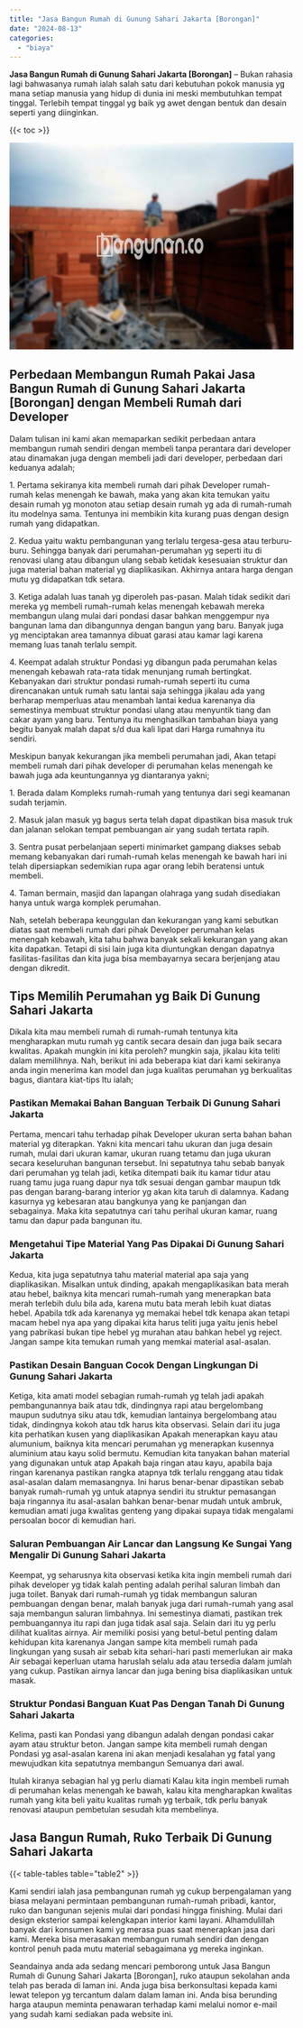 ```yaml
---
title: "Jasa Bangun Rumah di Gunung Sahari Jakarta [Borongan]"
date: "2024-08-13"
categories: 
  - "biaya"
---
```


**Jasa Bangun Rumah di Gunung Sahari Jakarta \[Borongan\]** – Bukan rahasia lagi bahwasanya rumah ialah salah satu dari kebutuhan pokok manusia yg mana setiap manusia yang hidup di dunia ini meski membutuhkan tempat tinggal. Terlebih tempat tinggal yg baik yg awet dengan bentuk dan desain seperti yang diinginkan.

{{< toc >}}

![Jasa Bangun Rumah di Gunung Sahari Jakarta [Borongan]](/images/borong-bangunan-02.png)

## Perbedaan Membangun Rumah Pakai Jasa Bangun Rumah di Gunung Sahari Jakarta \[Borongan\] dengan Membeli Rumah dari Developer

Dalam tulisan ini kami akan memaparkan sedikit perbedaan antara membangun rumah sendiri dengan membeli tanpa perantara dari developer atau dinamakan juga dengan membeli jadi dari developer, perbedaan dari keduanya adalah;

1\. Pertama sekiranya kita membeli rumah dari pihak Developer rumah-rumah kelas menengah ke bawah, maka yang akan kita temukan yaitu desain rumah yg monoton atau setiap desain rumah yg ada di rumah-rumah itu modelnya sama. Tentunya ini membikin kita kurang puas dengan design rumah yang didapatkan.

2\. Kedua yaitu waktu pembangunan yang terlalu tergesa-gesa atau terburu-buru. Sehingga banyak dari perumahan-perumahan yg seperti itu di renovasi ulang atau dibangun ulang sebab ketidak kesesuaian struktur dan juga material bahan material yg diaplikasikan. Akhirnya antara harga dengan mutu yg didapatkan tdk setara.

3\. Ketiga adalah luas tanah yg diperoleh pas-pasan. Malah tidak sedikit dari mereka yg membeli rumah-rumah kelas menengah kebawah mereka membangun ulang mulai dari pondasi dasar bahkan menggempur nya bangunan lama dan dibangunnya dengan bangun yang baru. Banyak juga yg menciptakan area tamannya dibuat garasi atau kamar lagi karena memang luas tanah terlalu sempit.

4\. Keempat adalah struktur Pondasi yg dibangun pada perumahan kelas menengah kebawah rata-rata tidak menunjang rumah bertingkat. Kebanyakan dari struktur pondasi rumah-rumah seperti itu cuma direncanakan untuk rumah satu lantai saja sehingga jikalau ada yang berharap memperluas atau menambah lantai kedua karenanya dia semestinya membuat struktur pondasi ulang atau menyuntik tiang dan cakar ayam yang baru. Tentunya itu menghasilkan tambahan biaya yang begitu banyak malah dapat s/d dua kali lipat dari Harga rumahnya itu sendiri.

Meskipun banyak kekurangan jika membeli perumahan jadi, Akan tetapi membeli rumah dari pihak developer di perumahan kelas menengah ke bawah juga ada keuntungannya yg diantaranya yakni;

1\. Berada dalam Kompleks rumah-rumah yang tentunya dari segi keamanan sudah terjamin.

2\. Masuk jalan masuk yg bagus serta telah dapat dipastikan bisa masuk truk dan jalanan selokan tempat pembuangan air yang sudah tertata rapih.

3\. Sentra pusat perbelanjaan seperti minimarket gampang diakses sebab memang kebanyakan dari rumah-rumah kelas menengah ke bawah hari ini telah dipersiapkan sedemikian rupa agar orang lebih beratensi untuk membeli.

4\. Taman bermain, masjid dan lapangan olahraga yang sudah disediakan hanya untuk warga komplek perumahan.

Nah, setelah beberapa keunggulan dan kekurangan yang kami sebutkan diatas saat membeli rumah dari pihak Developer perumahan kelas menengah kebawah, kita tahu bahwa banyak sekali kekurangan yang akan kita dapatkan. Tetapi di sisi lain juga kita diuntungkan dengan dapatnya fasilitas-fasilitas dan kita juga bisa membayarnya secara berjenjang atau dengan dikredit.

## Tips Memilih Perumahan yg Baik Di Gunung Sahari Jakarta

Dikala kita mau membeli rumah di rumah-rumah tentunya kita mengharapkan mutu rumah yg cantik secara desain dan juga baik secara kwalitas. Apakah mungkin ini kita peroleh? mungkin saja, jikalau kita teliti dalam memilihnya. Nah, berikut ini ada beberapa kiat dari kami sekiranya anda ingin menerima kan model dan juga kualitas perumahan yg berkualitas bagus, diantara kiat-tips Itu ialah;

### Pastikan Memakai Bahan Banguan Terbaik Di Gunung Sahari Jakarta

Pertama, mencari tahu terhadap pihak Developer ukuran serta bahan bahan material yg diterapkan. Yakni kita mencari tahu ukuran dan juga desain rumah, mulai dari ukuran kamar, ukuran ruang tetamu dan juga ukuran secara keseluruhan bangunan tersebut. Ini sepatutnya tahu sebab banyak dari perumahan yg telah jadi, ketika ditempati baik itu kamar tidur atau ruang tamu juga ruang dapur nya tdk sesuai dengan gambar maupun tdk pas dengan barang-barang interior yg akan kita taruh di dalamnya. Kadang kasurnya yg kebesaran atau bangkunya yang ke panjangan dan sebagainya. Maka kita sepatutnya cari tahu perihal ukuran kamar, ruang tamu dan dapur pada bangunan itu.

### Mengetahui Tipe Material Yang Pas Dipakai Di Gunung Sahari Jakarta

Kedua, kita juga sepatutnya tahu material material apa saja yang diaplikasikan. Misalkan untuk dinding, apakah mengaplikasikan bata merah atau hebel, baiknya kita mencari rumah-rumah yang menerapkan bata merah terlebih dulu bila ada, karena mutu bata merah lebih kuat diatas hebel. Apabila tdk ada karenanya yg memakai hebel tdk kenapa akan tetapi macam hebel nya apa yang dipakai kita harus teliti juga yaitu jenis hebel yang pabrikasi bukan tipe hebel yg murahan atau bahkan hebel yg reject. Jangan sampe kita temukan rumah yang memkai material asal-asalan.

### Pastikan Desain Banguan Cocok Dengan Lingkungan Di Gunung Sahari Jakarta

Ketiga, kita amati model sebagian rumah-rumah yg telah jadi apakah pembangunannya baik atau tdk, dindingnya rapi atau bergelombang maupun sudutnya siku atau tdk, kemudian lantainya bergelombang atau tidak, dindingnya kokoh atau tdk harus kita observasi. Selain dari itu juga kita perhatikan kusen yang diaplikasikan Apakah menerapkan kayu atau alumunium, baiknya kita mencari perumahan yg menerapkan kusennya aluminium atau kayu solid bermutu. Kemudian kita tanyakan bahan material yang digunakan untuk atap Apakah baja ringan atau kayu, apabila baja ringan karenanya pastikan rangka atapnya tdk terlalu renggang atau tidak asal-asalan dalam memasangnya. Ini harus benar-benar dipastikan sebab banyak rumah-rumah yg untuk atapnya sendiri itu struktur pemasangan baja ringannya itu asal-asalan bahkan benar-benar mudah untuk ambruk, kemudian amati juga kwalitas genteng yang dipakai supaya tidak mengalami persoalan bocor di kemudian hari.

### Saluran Pembuangan Air Lancar dan Langsung Ke Sungai Yang Mengalir Di Gunung Sahari Jakarta

Keempat, yg seharusnya kita observasi ketika kita ingin membeli rumah dari pihak developer yg tidak kalah penting adalah perihal saluran limbah dan juga toilet. Banyak dari rumah-rumah yg tidak membangun saluran pembuangan dengan benar, malah banyak juga dari rumah-rumah yang asal saja membangun saluran limbahnya. Ini semestinya diamati, pastikan trek pembuangannya itu rapi dan juga tidak asal saja. Selain dari itu yg perlu dilihat kualitas airnya. Air memiliki posisi yang betul-betul penting dalam kehidupan kita karenanya Jangan sampe kita membeli rumah pada lingkungan yang susah air sebab kita sehari-hari pasti memerlukan air maka Air sebagai keperluan utama haruslah selalu ada atau tersedia dalam jumlah yang cukup. Pastikan airnya lancar dan juga bening bisa diaplikasikan untuk masak.

### Struktur Pondasi Banguan Kuat Pas Dengan Tanah Di Gunung Sahari Jakarta

Kelima, pasti kan Pondasi yang dibangun adalah dengan pondasi cakar ayam atau struktur beton. Jangan sampe kita membeli rumah dengan Pondasi yg asal-asalan karena ini akan menjadi kesalahan yg fatal yang mewujudkan kita sepatutnya membangun Semuanya dari awal.

Itulah kiranya sebagian hal yg perlu diamati Kalau kita ingin membeli rumah di perumahan kelas menengah ke bawah, kalau kita mengharapkan kwalitas rumah yang kita beli yaitu kualitas rumah yg terbaik, tdk perlu banyak renovasi ataupun pembetulan sesudah kita membelinya.

## Jasa Bangun Rumah, Ruko Terbaik Di Gunung Sahari Jakarta

{{< table-tables table="table2" >}}

Kami sendiri ialah jasa pembangunan rumah yg cukup berpengalaman yang biasa melayani permintaan pembangunan rumah-rumah pribadi, kantor, ruko dan bangunan sejenis mulai dari pondasi hingga finishing. Mulai dari design eksterior sampai kelengkapan interior kami layani. Alhamdulillah banyak dari konsumen kami yg merasa puas saat menerapkan jasa dari kami. Mereka bisa merasakan membangun rumah sendiri dan dengan kontrol penuh pada mutu material sebagaimana yg mereka inginkan.

Seandainya anda ada sedang mencari pemborong untuk Jasa Bangun Rumah di Gunung Sahari Jakarta \[Borongan\], ruko ataupun sekolahan anda telah pas berada di laman ini. Anda juga bisa berkonsultasi kepada kami lewat telepon yg tercantum dalam dalam laman ini. Anda bisa berunding harga ataupun meminta penawaran terhadap kami melalui nomor e-mail yang sudah kami sediakan pada website ini.
